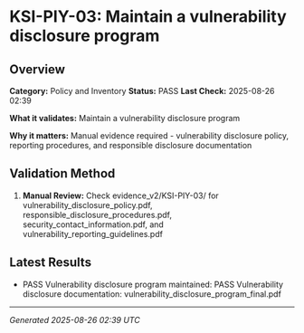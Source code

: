 # KSI-PIY-03: Maintain a vulnerability disclosure program

## Overview

**Category:** Policy and Inventory
**Status:** PASS
**Last Check:** 2025-08-26 02:39

**What it validates:** Maintain a vulnerability disclosure program

**Why it matters:** Manual evidence required - vulnerability disclosure policy, reporting procedures, and responsible disclosure documentation

## Validation Method

1. **Manual Review:** Check evidence_v2/KSI-PIY-03/ for vulnerability_disclosure_policy.pdf, responsible_disclosure_procedures.pdf, security_contact_information.pdf, and vulnerability_reporting_guidelines.pdf

## Latest Results

- PASS Vulnerability disclosure program maintained: PASS Vulnerability disclosure documentation: vulnerability_disclosure_program_final.pdf

---
*Generated 2025-08-26 02:39 UTC*